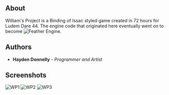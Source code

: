 ## About

William's Project is a Binding of Issac styled game created in 72 hours for Ludem Dare 44. The engine code that originated here eventually went on to become ![Feather Engine](https://github.com/Bizbud/Feather-Engine).

## Authors

* **Hayden Donnelly** - *Programmer and Artist*

## Screenshots

![WP1](https://user-images.githubusercontent.com/30982485/102829650-956ca900-43b5-11eb-9268-af70e65eaf4d.png)
![WP2](https://user-images.githubusercontent.com/30982485/102829653-96053f80-43b5-11eb-9663-4904b05b310a.png)
![WP3](https://user-images.githubusercontent.com/30982485/102829654-96053f80-43b5-11eb-8753-aac6329c599e.png)
